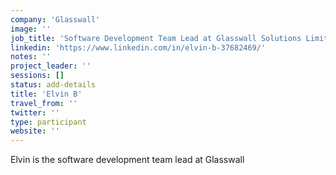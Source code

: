 ```yaml
---
company: 'Glasswall'
image: ''
job_title: 'Software Development Team Lead at Glasswall Solutions Limited'
linkedin: 'https://www.linkedin.com/in/elvin-b-37682469/'
notes: ''
project_leader: ''
sessions: []
status: add-details
title: 'Elvin B'
travel_from: ''
twitter: ''
type: participant
website: ''
---
```

Elvin is the software development team lead at Glasswall